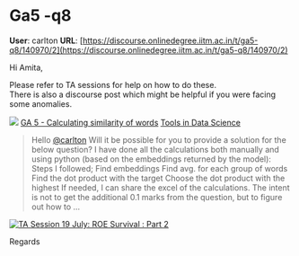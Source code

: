 # Ga5 -q8

**User**: carlton
**URL**: [https://discourse.onlinedegree.iitm.ac.in/t/ga5-q8/140970/2](https://discourse.onlinedegree.iitm.ac.in/t/ga5-q8/140970/2)

Hi Amita,

Please refer to TA sessions for help on how to do these.  
There is also a discourse post which might be helpful if you were facing some anomalies.

![](https://dub1.discourse-cdn.com/flex013/user_avatar/discourse.onlinedegree.iitm.ac.in/iitmanupam/48/56694_2.png)
[GA 5 - Calculating similarity of words](https://discourse.onlinedegree.iitm.ac.in/t/ga-5-calculating-similarity-of-words/140488) [Tools in Data Science](/c/courses/tds-kb/34)

> Hello [@carlton](/u/carlton)
> Will it be possible for you to provide a solution for the below question? I have done all the calculations both manually and using python (based on the embeddings returned by the model):
> Steps I followed;
> Find embeddings
> Find avg. for each group of words
> Find the dot product with the target
> Choose the dot product with the highest
> If needed, I can share the excel of the calculations. The intent is not to get the additional 0.1 marks from the question, but to figure out how to …

[![](https://europe1.discourse-cdn.com/flex013/uploads/iitm/original/3X/4/e/4e06d266a36a24cb9632dc3f9c54d4acd11d476d.jpeg "TA Session 19 July: ROE Survival : Part 2")](https://www.youtube.com/watch?v=fpxvSk7Qa_I)

Regards
